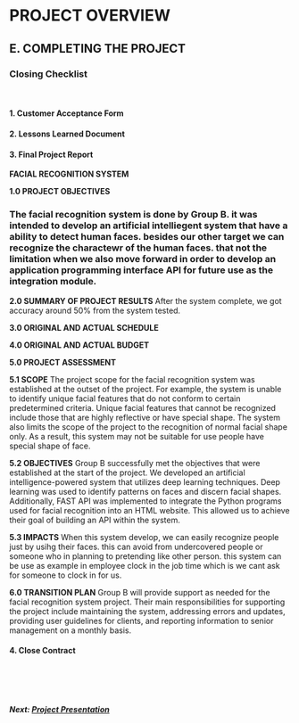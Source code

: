 # PROJECT OVERVIEW

## E. COMPLETING THE PROJECT
### Closing Checklist
<br>

#### 1. Customer Acceptance Form


#### 2. Lessons Learned Document

#### 3. Final Project Report
**FACIAL RECOGNITION SYSTEM**

**1.0 PROJECT OBJECTIVES**
### The facial recognition system is done by Group B. it was intended to develop an artificial intelliegent system that have a ability to detect human faces. besides our other target we can recognize the charactewr of the human faces. that not the limitation when we also move forward in order to develop an application programming interface API for future use as the integration module.

**2.0 SUMMARY OF PROJECT RESULTS**
After the system complete, we got accuracy around 50% from the system tested. 

**3.0 ORIGINAL AND ACTUAL SCHEDULE**

**4.0 ORIGINAL AND ACTUAL BUDGET**

**5.0 PROJECT ASSESSMENT**

**5.1 SCOPE**
The project scope for the facial recognition system was established at the outset of the project. For example, the system is unable to identify unique facial features that do not conform to certain predetermined criteria. Unique facial features that cannot be recognized include those that are highly reflective or have special shape. The system also limits the scope of the project to the recognition of normal facial shape only. As a result, this system may not be suitable for use people have special shape of face.

**5.2 OBJECTIVES**
Group B successfully met the objectives that were established at the start of the project. We developed an artificial intelligence-powered system that utilizes deep learning techniques. Deep learning was used to identify patterns on faces and discern facial shapes. Additionally, FAST API was implemented to integrate the Python programs used for facial recognition into an HTML website. This allowed us to achieve their goal of building an API within the system.

**5.3 IMPACTS**
When this system develop, we can easily recognize people just by usihg their faces. this can avoid from undercovered people or someone who in planning to pretending like other person. this system can be use as example in employee clock in the job time which is we cant ask for someone to clock in for us.

**6.0 TRANSITION PLAN**
Group B will provide support as needed for the facial recognition system project. Their main responsibilities for supporting the project include maintaining the system, addressing errors and updates, providing user guidelines for clients, and reporting information to senior management on a monthly basis.

#### 4. Close Contract

<br><br><br>
##### Next: [Project Presentation](F-PROJECT_PRESENTATION.md)
